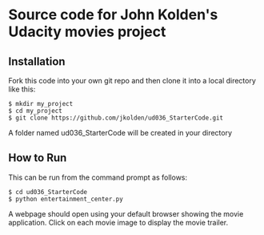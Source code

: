 # Source code for John Kolden's Udacity movies project

## Installation

Fork this code into your own git repo and then clone it into a local directory like this:

```
$ mkdir my_project
$ cd my_project
$ git clone https://github.com/jkolden/ud036_StarterCode.git
```
A folder named ud036_StarterCode will be created in your directory

## How to Run

This can be run from the command prompt as follows:
```
$ cd ud036_StarterCode
$ python entertainment_center.py
```
A webpage should open using your default browser showing the movie application. Click on each movie image to display the movie trailer.
